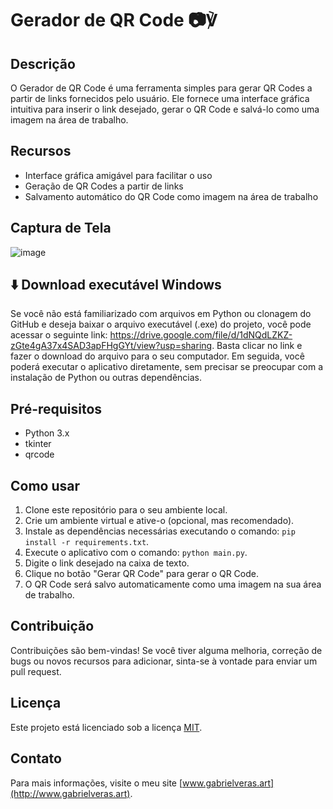 # Gerador de QR Code 📷℣

## Descrição
O Gerador de QR Code é uma ferramenta simples para gerar QR Codes a partir de links fornecidos pelo usuário. Ele fornece uma interface gráfica intuitiva para inserir o link desejado, gerar o QR Code e salvá-lo como uma imagem na área de trabalho.

## Recursos
- Interface gráfica amigável para facilitar o uso
- Geração de QR Codes a partir de links
- Salvamento automático do QR Code como imagem na área de trabalho

## Captura de Tela
![image](https://github.com/gabrielverasr/GeradorQRCode/assets/32417238/ecded055-b9f8-46b6-beb8-9765836fe0d1)

## ⬇️ Download executável Windows
Se você não está familiarizado com arquivos em Python ou clonagem do GitHub e deseja baixar o arquivo executável (.exe) do projeto, você pode acessar o seguinte link: https://drive.google.com/file/d/1dNQdLZKZ-zGte4gA37x4SAD3apFHgGYt/view?usp=sharing. Basta clicar no link e fazer o download do arquivo para o seu computador. Em seguida, você poderá executar o aplicativo diretamente, sem precisar se preocupar com a instalação de Python ou outras dependências.

## Pré-requisitos
- Python 3.x
- tkinter
- qrcode

## Como usar
1. Clone este repositório para o seu ambiente local.
2. Crie um ambiente virtual e ative-o (opcional, mas recomendado).
3. Instale as dependências necessárias executando o comando: `pip install -r requirements.txt`.
4. Execute o aplicativo com o comando: `python main.py`.
5. Digite o link desejado na caixa de texto.
6. Clique no botão "Gerar QR Code" para gerar o QR Code.
7. O QR Code será salvo automaticamente como uma imagem na sua área de trabalho.

## Contribuição
Contribuições são bem-vindas! Se você tiver alguma melhoria, correção de bugs ou novos recursos para adicionar, sinta-se à vontade para enviar um pull request.

## Licença
Este projeto está licenciado sob a licença [MIT](LICENSE).

## Contato
Para mais informações, visite o meu site [www.gabrielveras.art](http://www.gabrielveras.art).
